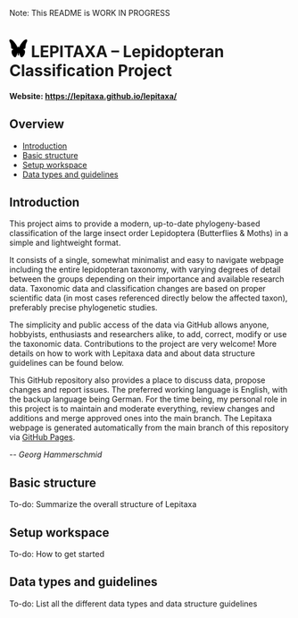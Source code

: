 Note: This README is WORK IN PROGRESS

# <img src="lepitaxa.png" height="32"> LEPITAXA  – Lepidopteran Classification Project
#### Website: https://lepitaxa.github.io/lepitaxa/

## Overview
- [Introduction](#introduction)
- [Basic structure](#basic-structure)
- [Setup workspace](#setup-workspace)
- [Data types and guidelines](#data-types-and-guidelines)

## Introduction
This project aims to provide a modern, up-to-date phylogeny-based classification of the large insect order Lepidoptera (Butterflies & Moths) in a simple and lightweight format.

It consists of a single, somewhat minimalist and easy to navigate webpage including the entire lepidopteran taxonomy, with varying degrees of detail between the groups depending on their importance and available research data. Taxonomic data and classification changes are based on proper scientific data (in most cases referenced directly below the affected taxon), preferably precise phylogenetic studies.

The simplicity and public access of the data via GitHub allows anyone, hobbyists, enthusiasts and researchers alike, to add, correct, modify or use the taxonomic data. Contributions to the project are very welcome! More details on how to work with Lepitaxa data and about data structure guidelines can be found below.

This GitHub repository also provides a place to discuss data, propose changes and report issues. The preferred working language is English, with the backup language being German. For the time being, my personal role in this project is to maintain and moderate everything, review changes and additions and merge approved ones into the main branch. The Lepitaxa webpage is generated automatically from the main branch of this repository via [GitHub Pages](https://pages.github.com/).

-- _Georg Hammerschmid_

## Basic structure
To-do: Summarize the overall structure of Lepitaxa

## Setup workspace
To-do: How to get started

## Data types and guidelines
To-do: List all the different data types and data structure guidelines
